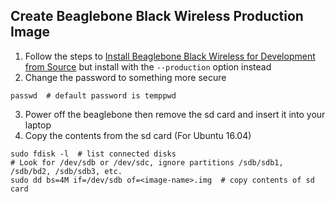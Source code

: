 ## Create Beaglebone Black Wireless Production Image
1. Follow the steps to [Install Beaglebone Black Wireless for Development from Source](../docs/install/install_beaglebone_black_wireless_development_source) but install with the `--production` option instead
2. Change the password to something more secure
```
passwd  # default password is temppwd
```
3. Power off the beaglebone then remove the sd card  and insert it into your laptop
4. Copy the contents from the sd card (For Ubuntu 16.04)
```
sudo fdisk -l  # list connected disks
# Look for /dev/sdb or /dev/sdc, ignore partitions /sdb/sdb1, /sdb/bd2, /sdb/sdb3, etc.
sudo dd bs=4M if=/dev/sdb of=<image-name>.img  # copy contents of sd card

```
